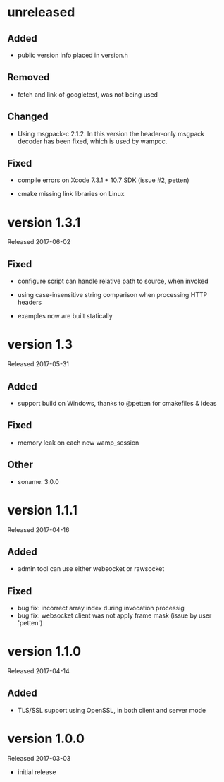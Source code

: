 unreleased
==========

## Added

- public version info placed in version.h

## Removed

- fetch and link of googletest, was not being used

## Changed

- Using msgpack-c 2.1.2.  In this version the header-only msgpack decoder has
  been fixed, which is used by wampcc.

## Fixed

- compile errors on Xcode 7.3.1 + 10.7 SDK (issue #2, petten)

- cmake missing link libraries on Linux

version 1.3.1
=============

Released 2017-06-02

## Fixed

- configure script can handle relative path to source, when invoked

- using case-insensitive string comparison when processing HTTP headers

- examples now are built statically

version 1.3
===========

Released 2017-05-31

## Added

- support build on Windows, thanks to @petten for cmakefiles & ideas

## Fixed

- memory leak on each new wamp_session

## Other

- soname: 3.0.0

version 1.1.1
=============

Released 2017-04-16

## Added

- admin tool can use either websocket or rawsocket

## Fixed

- bug fix: incorrect array index during invocation processig
- bug fix: websocket client was not apply frame mask (issue by user 'petten')

version 1.1.0
=============

Released 2017-04-14

## Added

- TLS/SSL support using OpenSSL, in both client and server mode

version 1.0.0
=============

Released 2017-03-03

- initial release
